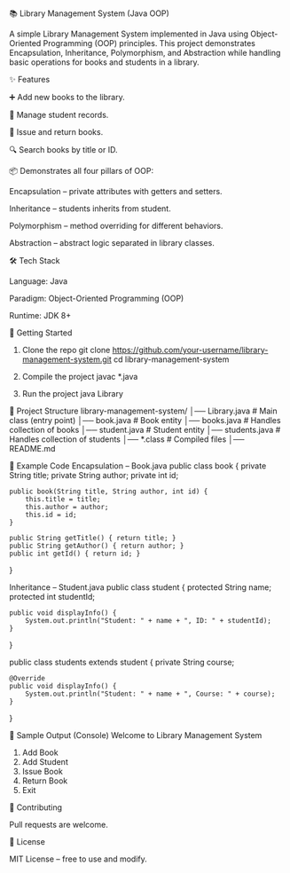 📚 Library Management System (Java OOP)

A simple Library Management System implemented in Java using Object-Oriented Programming (OOP) principles.
This project demonstrates Encapsulation, Inheritance, Polymorphism, and Abstraction while handling basic operations for books and students in a library.

✨ Features

➕ Add new books to the library.

👤 Manage student records.

📖 Issue and return books.

🔍 Search books by title or ID.

📦 Demonstrates all four pillars of OOP:

Encapsulation – private attributes with getters and setters.

Inheritance – students inherits from student.

Polymorphism – method overriding for different behaviors.

Abstraction – abstract logic separated in library classes.

🛠 Tech Stack

Language: Java

Paradigm: Object-Oriented Programming (OOP)

Runtime: JDK 8+

🚀 Getting Started
1. Clone the repo
git clone https://github.com/your-username/library-management-system.git
cd library-management-system

2. Compile the project
javac *.java

3. Run the project
java Library

📂 Project Structure
library-management-system/
│── Library.java      # Main class (entry point)
│── book.java         # Book entity
│── books.java        # Handles collection of books
│── student.java      # Student entity
│── students.java     # Handles collection of students
│── *.class           # Compiled files
│── README.md

🔑 Example Code
Encapsulation – Book.java
public class book {
    private String title;
    private String author;
    private int id;

    public book(String title, String author, int id) {
        this.title = title;
        this.author = author;
        this.id = id;
    }

    public String getTitle() { return title; }
    public String getAuthor() { return author; }
    public int getId() { return id; }
}

Inheritance – Student.java
public class student {
    protected String name;
    protected int studentId;

    public void displayInfo() {
        System.out.println("Student: " + name + ", ID: " + studentId);
    }
}

public class students extends student {
    private String course;

    @Override
    public void displayInfo() {
        System.out.println("Student: " + name + ", Course: " + course);
    }
}

📸 Sample Output (Console)
Welcome to Library Management System
1. Add Book
2. Add Student
3. Issue Book
4. Return Book
5. Exit

🤝 Contributing

Pull requests are welcome.

📜 License

MIT License – free to use and modify.
